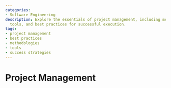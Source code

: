 ```yaml
---
categories:
- Software Engineering
description: Explore the essentials of project management, including methodologies,
  tools, and best practices for successful execution.
tags:
- project management
- best practices
- methodologies
- tools
- success strategies
---
```


# Project Management